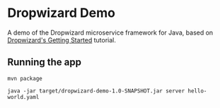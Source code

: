# Dropwizard Demo
A demo of the Dropwizard microservice framework for Java, based on [Dropwizard's Getting Started](https://www.dropwizard.io/en/stable/getting-started.html) tutorial.

## Running the app
```
mvn package
```
```
java -jar target/dropwizard-demo-1.0-SNAPSHOT.jar server hello-world.yaml 
```
